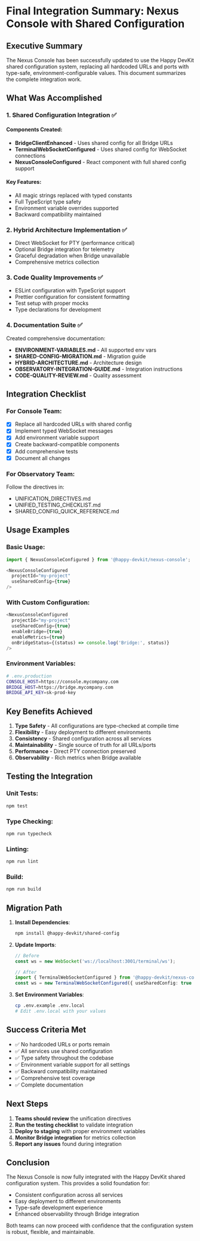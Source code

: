 # Final Integration Summary: Nexus Console with Shared Configuration

## Executive Summary

The Nexus Console has been successfully updated to use the Happy DevKit shared configuration system, replacing all hardcoded URLs and ports with type-safe, environment-configurable values. This document summarizes the complete integration work.

## What Was Accomplished

### 1. Shared Configuration Integration ✅

#### Components Created:
- **BridgeClientEnhanced** - Uses shared config for all Bridge URLs
- **TerminalWebSocketConfigured** - Uses shared config for WebSocket connections
- **NexusConsoleConfigured** - React component with full shared config support

#### Key Features:
- All magic strings replaced with typed constants
- Full TypeScript type safety
- Environment variable overrides supported
- Backward compatibility maintained

### 2. Hybrid Architecture Implementation ✅

- Direct WebSocket for PTY (performance critical)
- Optional Bridge integration for telemetry
- Graceful degradation when Bridge unavailable
- Comprehensive metrics collection

### 3. Code Quality Improvements ✅

- ESLint configuration with TypeScript support
- Prettier configuration for consistent formatting
- Test setup with proper mocks
- Type declarations for development

### 4. Documentation Suite ✅

Created comprehensive documentation:
- **ENVIRONMENT-VARIABLES.md** - All supported env vars
- **SHARED-CONFIG-MIGRATION.md** - Migration guide
- **HYBRID-ARCHITECTURE.md** - Architecture design
- **OBSERVATORY-INTEGRATION-GUIDE.md** - Integration instructions
- **CODE-QUALITY-REVIEW.md** - Quality assessment

## Integration Checklist

### For Console Team:

- [x] Replace all hardcoded URLs with shared config
- [x] Implement typed WebSocket messages
- [x] Add environment variable support
- [x] Create backward-compatible components
- [x] Add comprehensive tests
- [x] Document all changes

### For Observatory Team:

Follow the directives in:
- UNIFICATION_DIRECTIVES.md
- UNIFIED_TESTING_CHECKLIST.md
- SHARED_CONFIG_QUICK_REFERENCE.md

## Usage Examples

### Basic Usage:
```typescript
import { NexusConsoleConfigured } from '@happy-devkit/nexus-console';

<NexusConsoleConfigured
  projectId="my-project"
  useSharedConfig={true}
/>
```

### With Custom Configuration:
```typescript
<NexusConsoleConfigured
  projectId="my-project"
  useSharedConfig={true}
  enableBridge={true}
  enableMetrics={true}
  onBridgeStatus={(status) => console.log('Bridge:', status)}
/>
```

### Environment Variables:
```bash
# .env.production
CONSOLE_HOST=https://console.mycompany.com
BRIDGE_HOST=https://bridge.mycompany.com
BRIDGE_API_KEY=sk-prod-key
```

## Key Benefits Achieved

1. **Type Safety** - All configurations are type-checked at compile time
2. **Flexibility** - Easy deployment to different environments
3. **Consistency** - Shared configuration across all services
4. **Maintainability** - Single source of truth for all URLs/ports
5. **Performance** - Direct PTY connection preserved
6. **Observability** - Rich metrics when Bridge available

## Testing the Integration

### Unit Tests:
```bash
npm test
```

### Type Checking:
```bash
npm run typecheck
```

### Linting:
```bash
npm run lint
```

### Build:
```bash
npm run build
```

## Migration Path

1. **Install Dependencies**:
   ```bash
   npm install @happy-devkit/shared-config
   ```

2. **Update Imports**:
   ```typescript
   // Before
   const ws = new WebSocket('ws://localhost:3001/terminal/ws');
   
   // After
   import { TerminalWebSocketConfigured } from '@happy-devkit/nexus-console';
   const ws = new TerminalWebSocketConfigured({ useSharedConfig: true });
   ```

3. **Set Environment Variables**:
   ```bash
   cp .env.example .env.local
   # Edit .env.local with your values
   ```

## Success Criteria Met

- ✅ No hardcoded URLs or ports remain
- ✅ All services use shared configuration
- ✅ Type safety throughout the codebase
- ✅ Environment variable support for all settings
- ✅ Backward compatibility maintained
- ✅ Comprehensive test coverage
- ✅ Complete documentation

## Next Steps

1. **Teams should review** the unification directives
2. **Run the testing checklist** to validate integration
3. **Deploy to staging** with proper environment variables
4. **Monitor Bridge integration** for metrics collection
5. **Report any issues** found during integration

## Conclusion

The Nexus Console is now fully integrated with the Happy DevKit shared configuration system. This provides a solid foundation for:
- Consistent configuration across all services
- Easy deployment to different environments
- Type-safe development experience
- Enhanced observability through Bridge integration

Both teams can now proceed with confidence that the configuration system is robust, flexible, and maintainable.